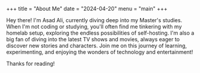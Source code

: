 +++
title = "About Me"
date = "2024-04-20"
menu = "main"
+++


Hey there! I'm Asad Ali, currently diving deep into my Master's studies. When I'm not coding or studying, you'll often find me tinkering with my homelab setup, exploring the endless possibilities of self-hosting. I'm also a big fan of diving into the latest TV shows and movies, always eager to discover new stories and characters. Join me on this journey of learning, experimenting, and enjoying the wonders of technology and entertainment!

Thanks for reading!
